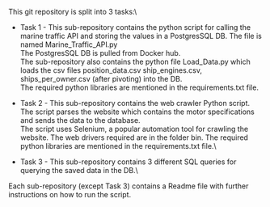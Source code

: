 This git repository is split into 3 tasks:\

* Task 1 - This sub-repository contains the python script for calling the marine traffic API and storing the values in a PostgresSQL DB. The file is named Marine_Traffic_API.py\
The PostgresSQL DB is pulled from Docker hub.\
The sub-repository also contains the python file Load_Data.py which loads the csv files position_data.csv ship_engines.csv, ships_per_owner.csv (after pivoting) into the DB.\
The required python libraries are mentioned in the requirements.txt file.

* Task 2 - This sub-repository contains the web crawler Python script. The script parses the website which contains the motor specifications and sends the data to the database.\
The script uses Selenium, a popular automation tool for crawling the website. The web drivers required are in the folder bin.
The required python libraries are mentioned in the requirements.txt file.\

* Task 3 - This sub-repository contains 3 different SQL queries for querying the saved data in the DB.\

Each sub-repository (except Task 3) contains a Readme file with further instructions on how to run the script.